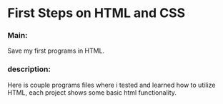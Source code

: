# First Steps on HTML and CSS

### Main:
Save my first programs in HTML.

### description: 
Here is couple programs files where i tested and learned how to utilize HTML, each project shows some basic html functionality.

